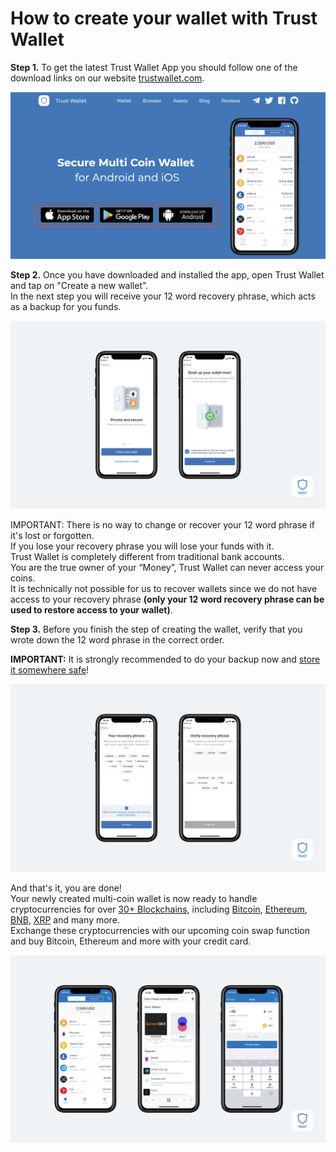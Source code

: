 # How to create your wallet with Trust Wallet

**Step 1.** To get the latest Trust Wallet App you should follow one of the download links on our website [trustwallet.com](https://trustwallet.com/).

![img](assets/how-to-create-a-wallet-on-trustwallet/1.png)

**Step 2.** Once you have downloaded and installed the app, open Trust Wallet and tap on "Create a new wallet".<br/>
In the next step you will receive your 12 word recovery phrase, which acts as a backup for you funds.

![img](assets/how-to-create-a-wallet-on-trustwallet/2.png)

IMPORTANT: There is no way to change or recover your 12 word phrase if it's lost or forgotten.<br/>
If you lose your recovery phrase you will lose your funds with it.<br/>
Trust Wallet is completely different from traditional bank accounts.<br/>
You are the true owner of your “Money”, Trust Wallet can never access your coins.<br/>
It is technically not possible for us to recover wallets since we do not have access to your recovery phrase
**(only your 12 word recovery phrase can be used to restore access to your wallet)**.<br/>

**Step 3.** Before you finish the step of creating the wallet, verify that you wrote down the 12 word phrase in the correct order.

**IMPORTANT:** It is strongly recommended to do your backup now and [store it somewhere safe](https://help.trustwallet.com/hc/en-us/articles/360016509753-Best-Practices-to-Store-Recovery-Phrase-and-Private-Keys)!

![img](assets/how-to-create-a-wallet-on-trustwallet/3.png)

And that's it, you are done!<br/>
Your newly created multi-coin wallet is now ready to handle cryptocurrencies for over
[30+ Blockchains](https://trustwallet.com/assets), including [Bitcoin](https://trustwallet.com/assets/bitcoin), [Ethereum](http://trustwallet.com/assets/ethereum),
[BNB](https://trustwallet.com/assets/binance-coin), [XRP](https://trustwallet.com/assets/xrp) and many more.<br/>
Exchange these cryptocurrencies with our upcoming coin swap function and buy Bitcoin, Ethereum and more with your credit card.

![img](assets/how-to-create-a-wallet-on-trustwallet/4.png)